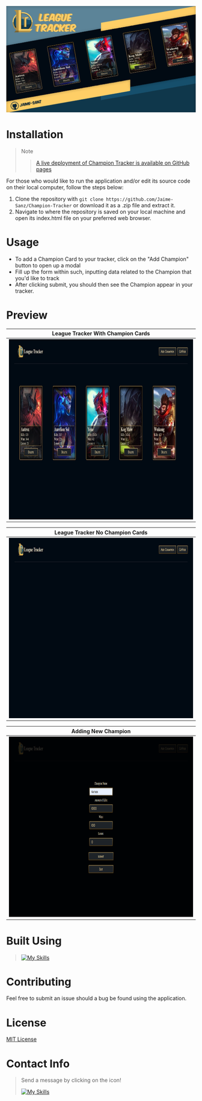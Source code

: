 ![](assets/League%20Tracker.png)

# Installation
> Note
>
> > [A live deployment of Champion Tracker is available on GitHub pages]()

For those who would like to run the application and/or edit its source code on their local computer, follow the steps below:

1. Clone the repository with `git clone https://github.com/Jaime-Sanz/Champion-Tracker` or download it as a .zip file and extract it.
2. Navigate to where the repository is saved on your local machine and open its index.html file on your preferred web browser.

# Usage
- To add a Champion Card to your tracker, click on the "Add Champion" button to open up a modal
- Fill up the form within such, inputting data related to the Champion that you'd like to track
- After clicking submit, you should then see the Champion appear in your tracker.

# Preview

| League Tracker With Champion Cards |
| --- |
| <img src="assets/League%20Tracker.jpg" width="720px" height="480px"> |

| League Tracker No Champion Cards |
| --- |
| <img src="assets/Champion%20Tracker%20Menu.png" width="720px" height="480px"> |

| Adding New Champion |
| --- |
| <img src="assets/League%20Tracker%20Previewer.png" width="720px" height="480px"> |

# Built Using
> [![My Skills](https://skillicons.dev/icons?i=js,html,css,vscode,discord)](https://skillicons.dev)

# Contributing
Feel free to submit an issue should a bug be found using the application.
# License
[MIT License](https://github.com/Jaime-Sanz/Champion-Tracker/blob/main/LICENSE)
# Contact Info
> Send a message by clicking on the icon!
> 
> [![My Skills](https://skillicons.dev/icons?i=linkedin)](https://www.linkedin.com/in/jaime-sanchez-a95874245/)
